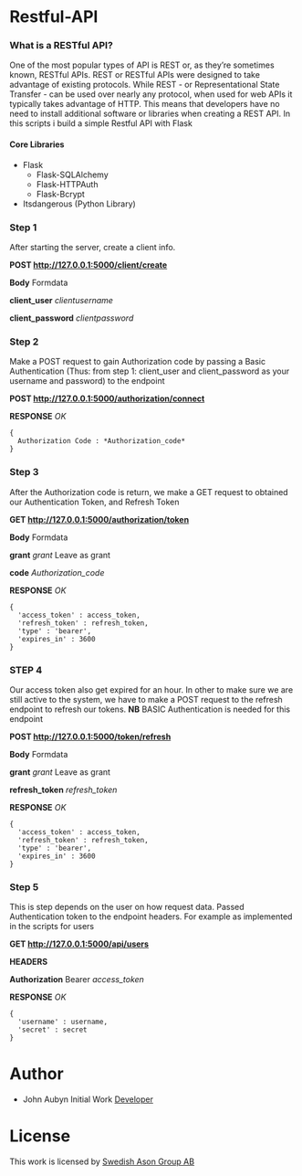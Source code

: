 # Restful-API
### What is a RESTful API?

One of the most popular types of API is REST or, as they’re sometimes known, RESTful APIs. REST or RESTful APIs were designed to take advantage of existing protocols. While REST - or Representational State Transfer - can be used over nearly any protocol, when used for web APIs it typically takes advantage of HTTP. This means that developers have no need to install additional software or libraries when creating a REST API.
In this scripts i build a simple Restful API with Flask

#### Core Libraries
* Flask
  * Flask-SQLAlchemy
  * Flask-HTTPAuth
  * Flask-Bcrypt
* Itsdangerous (Python Library)

### Step 1
After starting the server, create a client info.

**POST http://127.0.0.1:5000/client/create**

**Body** Formdata

__client_user__    *clientusername*

__client_password__    *clientpassword*

### Step 2
Make a POST request to gain Authorization code by passing a Basic Authentication (Thus: from step 1: client_user and client_password as your username and password) to the endpoint

**POST http://127.0.0.1:5000/authorization/connect**

**RESPONSE** _OK_
```
{
  Authorization Code : *Authorization_code*
}
```
### Step 3
After the Authorization code is return, we make a GET request to obtained our Authentication Token, and Refresh Token

**GET http://127.0.0.1:5000/authorization/token**

**Body** Formdata

__grant__    *grant* Leave as grant

__code__    *Authorization_code*

**RESPONSE** _OK_
```
{
  'access_token' : access_token,
  'refresh_token' : refresh_token,
  'type' : 'bearer',
  'expires_in' : 3600
}
```

### STEP 4
Our access token also get expired for an hour. In other to make sure we are still active to the system, we have to make a POST request to the refresh endpoint to refresh our tokens. **NB** BASIC Authentication is needed for this endpoint

**POST http://127.0.0.1:5000/token/refresh**

**Body** Formdata

__grant__    *grant* Leave as grant

__refresh_token__    *refresh_token*

**RESPONSE** _OK_
```
{
  'access_token' : access_token,
  'refresh_token' : refresh_token,
  'type' : 'bearer',
  'expires_in' : 3600
}
```
### Step 5
This is step depends on the user on how request data. Passed Authentication token to the endpoint headers. For example as implemented in the scripts for users


**GET http://127.0.0.1:5000/api/users**

**HEADERS**

__Authorization__     Bearer _access_token_


**RESPONSE** _OK_
```
{
  'username' : username,
  'secret' : secret
}
```

# Author

* John Aubyn Initial Work [Developer](https://aubynj.github.io/)

# License
This work is licensed by [Swedish Ason Group AB](https://www.dangstons.se/)















